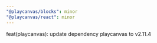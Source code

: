 ```yaml
---
"@playcanvas/blocks": minor
"@playcanvas/react": minor
---
```


feat(playcanvas): update dependency playcanvas to v2.11.4
